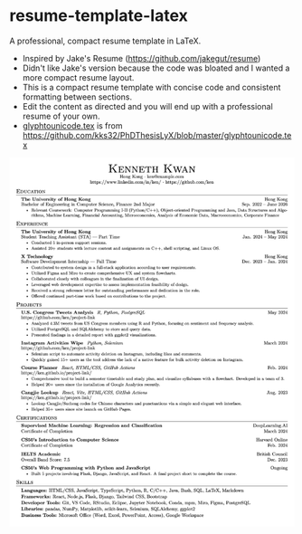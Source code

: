 # resume-template-latex

A professional, compact resume template in LaTeX.

- Inspired by Jake's Resume (<https://github.com/jakegut/resume>)
- Didn't like Jake's version because the code was bloated and I wanted a more compact resume layout.
- This is a compact resume template with concise code and consistent formatting between sections.
- Edit the content as directed and you will end up with a professional resume of your own.
- [glyphtounicode.tex](glyphtounicode.tex) is from <https://github.com/kks32/PhDThesisLyX/blob/master/glyphtounicode.tex>

![Resume](resume.jpeg)
